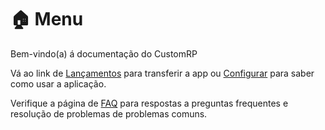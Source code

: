 # 🏠 Menu

Bem-vindo(a) á documentação do CustomRP

Vá ao link de [Lançamentos](https://github.com/maximmax42/Discord-CustomRP/releases) para transferir a app ou [Configurar](setting-up.md) para saber como usar a aplicação.

Verifique a página de [FAQ](faq.md) para respostas a preguntas frequentes e resolução de problemas de problemas comuns.
